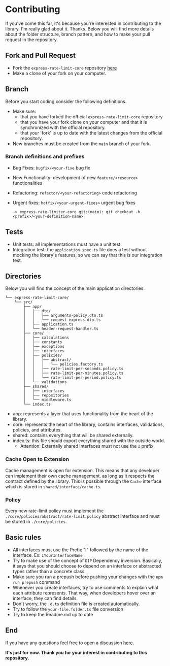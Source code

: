 # Contributing

If you've come this far, it's because you're interested in contributing to the library. I'm really glad about it. Thanks.
Below you will find more details about the folder structure, branch pattern, and how to make your pull request in the repository.

## Fork and Pull Request

- Fork the `express-rate-limit-core` repository [here](https://github.com/login?return_to=%2FJeffersonGibin%2Fexpress-rate-limiter-core)
- Make a clone of your fork on your computer.

## Branch

Before you start coding consider the following definitions.

- Make sure:
  - that you have forked the official `express-rate-limit-core` repository
  - that you have your fork clone on your computer and that it is synchronized with the official repository.
  - that your 'fork' is up to date with the latest changes from the official repository.
- New branches must be created from the `main` branch of your fork.

### Branch definitions and prefixes

- Bug Fixes: `bugfix/<your-fixe` bug fix
- New Functionality: development of new `feature/<resource>` functionalities
- Refactoring: `refactor/<your-refactoring>` code refactoring
- Urgent fixes: `hotfix/<your-urgent-fixes>` urgent bug fixes

  ```shell
  -> express-rate-limiter-core git:(main): git checkout -b <prefix>/<your-definition-name>
  ```

## Tests

- Unit tests: all implementations must have a unit test.
- Integration test: the `application.spec.ts` file does a test without mocking the library's features, so we can say that this is our integration test.

## Directories

Below you will find the concept of the main application directories.

```
└── express-rate-limit-core/
    └── src/
        ├── app/
        │   ├── dto/
        │   │   ├── arguments-policy.dto.ts
        │   │   └── request-express.dto.ts
        │   ├── application.ts
        │   └── header-request-handler.ts
        ├── core/
        │   ├── calculations
        │   ├── constants
        │   ├── exceptions
        │   ├── interfaces
        │   ├── policies/
        │   │   ├── abstract/
        │   │   │   └── policies.factory.ts
        │   │   ├── rate-limit-per-seconds.policy.ts
        │   │   ├── rate-limit-per-minutes.policy.ts
        │   │   └── rate-limit-per-period.policy.ts
        │   └── validations
        ├── shared/
        │   ├── interfaces
        │   ├── repositories
        │   └── middleware.ts
        └── index.ts
```

- app: represents a layer that uses functionality from the heart of the library.
- core: represents the heart of the library, contains interfaces, validations, policies, and attributes.
- shared: contains everything that will be shared externally.
- index.ts: this file should export everything shared with the outside world.
  - Attention: Externally shared interfaces must not use the `I` prefix.

### Cache Open to Extension

Cache management is open for extension. This means that any developer can implement their own cache management.
as long as it respects the contract defined by the library. This is possible through the `Cache` interface which is stored in `shared/interface/cache.ts`.

### Policy

Every new rate-limit policy must implement the `./core/policies/abstract/rate-limit.policy` abstract interface and must be stored in
`./core/policies`.

## Basic rules

- All interfaces must use the Prefix "I" followed by the name of the interface. Ex: `IYourInterfaceName`
- Try to make use of the concept of `DIP` Dependency inversion. Basically, it says that you should choose to depend on an interface or abstracted types rather than a concrete class.
- Make sure you run a prepush before pushing your changes with the `npm run prepush` command
- Whenever you create interfaces, try to use comments to explain what each attribute represents. That way, when developers hover over an interface, they can find details.
- Don't worry, the `.d.ts` definition file is created automatically.
- Try to follow the `your-file.folder.ts` file conversion
- Try to keep the Readme.md up to date

## End

If you have any questions feel free to open a discussion [here](https://github.com/JeffersonGibin/express-rate-limiter-core/discussions/new).

**It's just for now. Thank you for your interest in contributing to this repository.**

